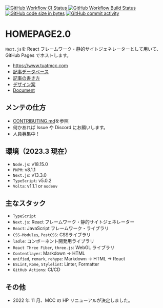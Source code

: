 [![GitHub Workflow CI Status](https://img.shields.io/github/actions/workflow/status/tuatmcc/homepage2.0/ci.yml?branch=develop&label=ci&style=flat-square)](https://github.com/tuatmcc/homepage2.0/actions/workflows/ci.yml)
[![GitHub Workflow Build Status](https://img.shields.io/github/actions/workflow/status/tuatmcc/homepage2.0/nextjs.yml?branch=main&style=flat-square)](https://github.com/tuatmcc/homepage2.0/actions/workflows/nextjs.yml)
[![GitHub code size in bytes](https://img.shields.io/github/languages/code-size/tuatmcc/homepage2.0?style=flat-square)](https://github.com/tuatmcc/homepage2.0)
[![GitHub commit activity](https://img.shields.io/github/commit-activity/m/tuatmcc/homepage2.0?style=flat-square)](https://github.com/tuatmcc/homepage2.0/commits)

# HOMEPAGE2.0

`Next.js`を React フレームワーク・静的サイトジェネレーターとして用いて、GitHub Pages でホストします。

- <https://www.tuatmcc.com>
- [記事データベース](https://github.com/tuatmcc/hp-md-content)
- [記事の書き方](https://www.tuatmcc.com/blog/how-to-add-article)
- [デザイン案](https://www.figma.com/file/XTfW4NDafbsoMBCu5lNGkr/MCC-HOME-PAGE?node-id=0%3A1&t=F2uR5Q5TRy6jUzh3-1)
- [Document](https://github.com/tuatmcc/homepage2.0/wiki)

## メンテの仕方

- [CONTRIBUTING.md](https://github.com/tuatmcc/homepage2.0/blob/develop/CONTRIBUTING.md)を参照
- 何かあれば Issue や Discord にお願いします。
- 人員募集中！

## 環境（2023.3 現在）

- `Node.js`: v18.15.0
- `PNPM`: v8.1.1
- `Next.js`: v13.3.0
- `TypeScript`: v5.0.2
- `Volta`: v1.1.1 or `nodenv`

## 主なスタック

- `TypeScript`
- `Next.js`: React フレームワーク・静的サイトジェネレーター
- `React`: JavaScript フレームワーク・ライブラリ
- `CSS-Modules`, `PostCSS`: CSSライブラリ
- `ladle`: コンポーネント開発用ライブラリ 
- `React Three Fiber`, `three.js`: WebGL ライブラリ
- `Contentlayer`: Markdown -> HTML
- `unified`, `remark`, `rehype`: Markdown -> HTML -> React
- `ESLint`, `Rome`, `Stylelint`: Linter, Formatter
- `GitHub Actions`: CI/CD

## その他

- 2022 年 11 月、MCC の HP リニューアルが決定しました。

